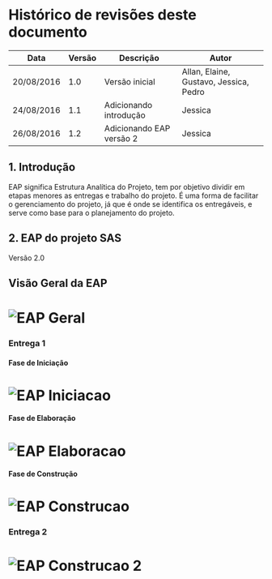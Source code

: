 # Histórico de revisões deste documento

|Data|Versão|Descrição|Autor|
|----|------|---------|-------|
| 20/08/2016 |1.0 |Versão inicial |Allan, Elaine, Gustavo, Jessica, Pedro |
| 24/08/2016 |1.1 |Adicionando introdução |Jessica |
| 26/08/2016 |1.2 |Adicionando EAP versão 2 |Jessica |

## 1. Introdução
EAP significa Estrutura Analítica do Projeto, tem por objetivo dividir em etapas menores as entregas e trabalho do projeto. É uma forma de facilitar o gerenciamento do projeto, já que é onde se identifica os entregáveis, e serve como base para o planejamento do projeto.

## 2. EAP do projeto SAS
Versão 2.0

## **Visão Geral da EAP**
# ![EAP Geral](https://raw.githubusercontent.com/wiki/fga-gpp-mds/2016.2-SAS_FGA/img/EAP_Geral.JPG) 

### **Entrega 1**
#### Fase de Iniciação
# ![EAP Iniciacao](https://raw.githubusercontent.com/wiki/fga-gpp-mds/2016.2-SAS_FGA/img/EAP_Iniciacao.JPG) 

#### Fase de Elaboração
# ![EAP Elaboracao](https://raw.githubusercontent.com/wiki/fga-gpp-mds/2016.2-SAS_FGA/img/EAP_Elaboracao.JPG) 

#### Fase de Construção
# ![EAP Construcao](https://raw.githubusercontent.com/wiki/fga-gpp-mds/2016.2-SAS_FGA/img/EAP_Construcao.JPG) 

### **Entrega 2**
# ![EAP Construcao 2](https://raw.githubusercontent.com/wiki/fga-gpp-mds/2016.2-SAS_FGA/img/EAP_Entrega_2.JPG) 
